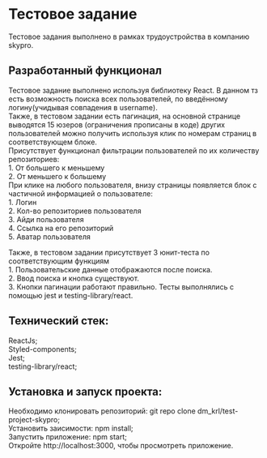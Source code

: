 # Тестовое задание  

Тестовое задания выполнено в рамках трудоустройства в компанию skypro.

## Разработанный функционал  

Тестовое задание выполнено используя библиотеку React. В данном тз есть возможность поиска всех пользователей, по введённому логину(учидывая совпадения в username).   
Также, в тестовом задании есть пагинация, на основной странице выводятся 15 юзеров (ограничения прописаны в коде) других пользователей можно получить используя клик по номерам страниц в соответствующем блоке.   
Присутствует функционал фильтрации пользователей по их количеству репозиториев:  
    1. От большего к меньшему  
    2. От меньшего к большему     
При клике на любого пользователя, внизу страницы появляется блок с частичной информацией о пользователе:  
    1. Логин  
    2. Кол-во репозиториев пользователя  
    3. Айди пользователя  
    4. Ссылка на его репозиторий  
    5. Аватар пользователя  

Также, в тестовом задании присутствует 3 юнит-теста по соответствующим функциям  
     1. Пользовательские данные отображаются после поиска.   
     2. Ввод поиска и кнопка существуют.   
     3. Кнопки пагинации работают правильно.
Тесты выполнялись с помощью jest и testing-library/react.  

## Технический стек:  

ReactJs;  
Styled-components;  
Jest;  
testing-library/react;  

## Установка и запуск проекта:
Необходимо клонировать репозиторий: git repo clone dm_krl/test-project-skypro;  
Установить заисимости: npm install;  
Запустить приложение: npm start;  
Откройте http://localhost:3000, чтобы просмотреть приложение.  


